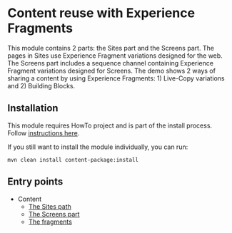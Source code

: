 Content reuse with Experience Fragments
=======================================

This module contains 2 parts: the Sites part and the Screens part. The pages in Sites use Experience Fragment variations designed for the web. The Screens part includes a sequence channel containing Experience Fragment variations designed for Screens. The demo shows 2 ways of sharing a content by using Experience Fragments: 1) Live-Copy variations and 2) Building Blocks.

Installation
------------

This module requires HowTo project and is part of the install process. Follow [instructions here](../../README.md).

If you still want to install the module individually, you can run:

```
mvn clean install content-package:install
```

Entry points
------------

+ Content
    + [The Sites path](http://localhost:4502/editor.html/content/howto-experience-fragments/en.html)
    + [The Screens part](http://localhost:4502/editor.html/content/screens/screens-howto/channels/experience-fragments/master.html)
    + [The fragments](http://localhost:4502/aem/experience-fragments.html/content/experience-fragments/howto-fragments)
